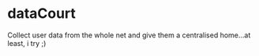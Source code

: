 # dataCourt
Collect user data from the whole net and give them a centralised home...at least, i try ;)
